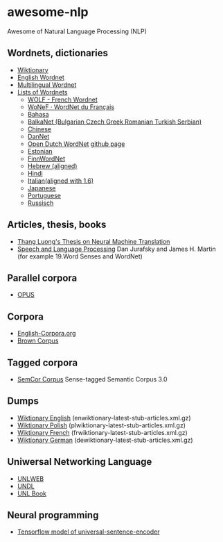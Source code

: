 # awesome-nlp
Awesome of Natural Language Processing (NLP)

## Wordnets, dictionaries
* [Wiktionary](https://www.wiktionary.org/)
* [English Wordnet](https://wordnet.princeton.edu/)
* [Multilingual Wordnet](http://compling.hss.ntu.edu.sg/omw/)
* [Lists of Wordnets](http://globalwordnet.org/resources/wordnets-in-the-world/)
  * [WOLF - French Wordnet](http://pauillac.inria.fr/~sagot/index.html#wolf)
  * [WoNeF · WordNet du Français](https://wonef.fr/)
  * [Bahasa](http://wn-msa.sourceforge.net/index.eng.html)
  * [BalkaNet (Bulgarian Czech Greek Romanian Turkish Serbian)](http://www.dblab.upatras.gr/balkanet/)
  * [Chinese](http://compling.hss.ntu.edu.sg/cow/)
  * [DanNet](https://cst.ku.dk/english/projekter/dannet/)
  * [Open Dutch WordNet](http://wordpress.let.vupr.nl/odwn/) [github page](https://github.com/cltl/OpenDutchWordnet)
  * [Estonian](https://www.cl.ut.ee/ressursid/teksaurus/)
  * [FinnWordNet](https://www.kielipankki.fi/corpora/finnwordnet/)
  * [Hebrew (aligned)](http://cl.haifa.ac.il/projects/mwn/index.shtml)
  * [Hindi](http://www.cfilt.iitb.ac.in/wordnet/webhwn/)
  * [Italian(aligned with 1.6)](http://multiwordnet.fbk.eu/english/home.php) 
  * [Japanese](http://dcook.org/mlsn/about/)
  * [Portuguese](https://github.com/own-pt/openWordnet-PT)
  * [Russisch](http://wordnet.ru)

## Articles, thesis, books
* [Thang Luong's Thesis on Neural Machine Translation](https://github.com/lmthang/thesis)
* [Speech and Language Processing](https://web.stanford.edu/~jurafsky/slp3/) Dan Jurafsky and James H. Martin (for example 19.Word Senses and WordNet)

## Parallel corpora
* [OPUS](http://opus.nlpl.eu/)

## Corpora
* [English-Corpora.org](https://www.english-corpora.org/)
* [Brown Corpus](http://www.nltk.org/nltk_data/)

## Tagged corpora
* [SemCor Corpus](https://www.kaggle.com/nltkdata/semcor-corpus/data) Sense-tagged Semantic Corpus 3.0

## Dumps
* [Wiktionary English](https://dumps.wikimedia.org/enwiktionary/latest/) (enwiktionary-latest-stub-articles.xml.gz)
* [Wiktionary Polish](https://dumps.wikimedia.org/plwiktionary/latest/) (plwiktionary-latest-stub-articles.xml.gz)
* [Wiktionary French](https://dumps.wikimedia.org/frwiktionary/latest/) (frwiktionary-latest-stub-articles.xml.gz)
* [Wiktionary German](https://dumps.wikimedia.org/dewiktionary/latest/) (dewiktionary-latest-stub-articles.xml.gz)

## Uniwersal Networking Language
* [UNLWEB](http://www.unlweb.net/unlweb/)
* [UNDL](http://www.undl.org/)
* [UNL Book](https://www.cicling.org/2005/UNL-book/)

## Neural programming
* [Tensorflow model of universal-sentence-encoder](https://tfhub.dev/google/universal-sentence-encoder/1)
